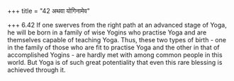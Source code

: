 +++
title = "42 अथवा योगिनामेव"

+++
6.42 If one swerves from the right path at an advanced stage of Yoga, he will be born in a family of wise Yogins who practise Yoga and are themselves capable of teaching Yoga. Thus, these two types of birth -
one in the family of those who are fit to practise Yoga and the other in that of accomplished Yogins - are hardly met with among common people in this world. But Yoga is of such great potentiality that even this rare blessing is achieved through it.
